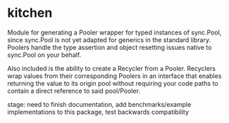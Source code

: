 # kitchen

Module for generating a Pooler wrapper for typed instances of sync.Pool, since sync.Pool is not yet adapted for generics in the standard library. Poolers handle the type assertion and object resetting issues native to sync.Pool on your behalf.

Also included is the ability to create a Recycler from a Pooler. Recyclers wrap values from their corresponding Poolers in an interface that enables returning the value to its origin pool without requiring your code paths to contain a direct reference to said pool/Pooler. 

stage: need to finish documentation, add benchmarks/example implementations to this package, test backwards compatibility
